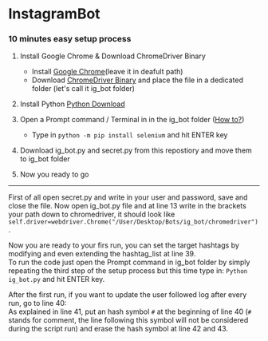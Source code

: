 # InstagramBot


### 10 minutes easy setup process 
1. Install Google Chrome & Download ChromeDriver Binary
	* Install [Google Chrome](https://support.google.com/chrome/answer/95346?co=GENIE.Platform%3DDesktop&hl=en)(leave it in deafult path)
	* Download [ChromeDriver Binary](https://sites.google.com/a/chromium.org/chromedriver/getting-started) and place the file in a dedicated folder (let's call it ig_bot folder)

2. Install Python [Python Download](https://www.python.org/downloads/)
	
3. Open a Prompt command / Terminal in in the ig_bot folder ([How to?](https://www.groovypost.com/howto/open-command-window-terminal-window-specific-folder-windows-mac-linux/))
	* Type in `python -m pip install selenium` and hit ENTER key

4. Download ig_bot.py and secret.py from this repostiory and move them to ig_bot folder

5. Now you ready to go

----
 
First of all open secret.py and write in your user and password, save and close the file. Now open ig_bot.py file and at line 13 write in the brackets your path down to chromedriver, it should look like `self.driver=webdriver.Chrome("/User/Desktop/Bots/ig_bot/chromedriver")`.


Now you are ready to your firs run, you can set the target hashtags by modifying and even extending the hashtag_list at line 39.  
To run the code just open the Prompt command in ig_bot folder by simply repeating the third step of the setup process but this time type in: `Python ig_bot.py` and hit ENTER key.


After the first run, if you want to update the user followed log after every run, go to line 40:  
As explained in line 41, put an hash symbol `#` at the beginning of line 40 (`#` stands for comment, the line following this symbol will not be considered during the script run) and erase the hash symbol at line 42 and 43.